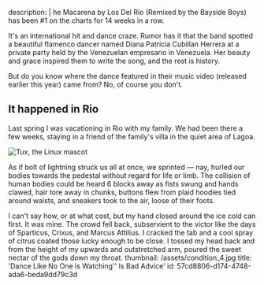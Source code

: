 description: |
  he Macarena by Los Del Rio (Remixed by the Bayside Boys) has been #1 on the charts for 14 weeks in a row.
  
  It's an international hit and dance craze. Rumor has it that the band spotted a beautiful flamenco dancer named Diana Patricia Cubillan Herrera at a private party held by the Venezuelan empresario in Venezuela. Her beauty and grace inspired them to write the song, and the rest is history.
  
  But do you know where the dance featured in their music video (released earlier this year) came from? No, of course you don't.
  
  ## It happened in Rio
  
  Last spring I was vacationing in Rio with my family. We had been there a few weeks, staying in a friend of the family's villa in the quiet area of Lagoa.
  
  
  ![Tux, the Linux mascot](https://statamic-starter-cool-writings.netlify.app/assets/content/lagoa.jpg)
  
  As if bolt of lightning struck us all at once, we sprinted — nay, hurled our bodies towards the pedestal without regard for life or limb. The collision of human bodies could be heard 6 blocks away as fists swung and hands clawed, hair tore away in chunks, buttons flew from plaid hoodies tied around waists, and sneakers took to the air, loose of their foots.
  
  I can't say how, or at what cost, but my hand closed around the ice cold can first. It was mine. The crowd fell back, subservient to the victor like the days of Sparticus, Crixus, and Marcus Attilius. I cracked the tab and a cool spray of citrus coated those lucky enough to be close. I tossed my head back and from the height of my upwards and outstretched arm, poured the sweet nectar of the gods down my throat.
thumbnail: /assets/condition_4.jpg
title: 'Dance Like No One is Watching'' Is Bad Advice'
id: 57cd8806-d174-4748-ada6-beda9dd79c3d
